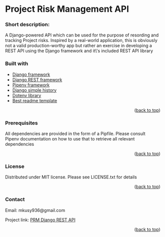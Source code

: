
<h1> Project Risk Management API </h1>

<h3>Short description:</h3>
<p>A Django-powered API which can be used for the purpose of resording and tracking Project risks. Inspired by a real-world application, this is obviously not a valid production-worthy app but rather an exercise in developing a REST API using the Django framework and it\'s included REST API library</p>
<h3>Built with</h3>
<ul>
  <li>
    <a href="https://www.djangoproject.com/">Django framework</a>
  </li>
  <li>
    <a href="https://www.django-rest-framework.org/">Django REST framework</a>
  </li>
  <li>
    <a href="https://pipenv.pypa.io/">Pipenv framework</a>
  </li>
  <li>
    <a href="https://django-simple-history.readthedocs.io/">Django simple history</a>
  </li>
  <li>
    <a href="https://pypi.org/project/python-dotenv/">Dotenv library</a>
  </li>
  <li>
    <a href="https://github.com/othneildrew/Best-README-Template/">Best readme template</a>
  </li>
</ul>
  
<p align="right">(<a href="#top">back to top</a>)</p>
  <h3>Prerequisites</h3>
  <p>All dependencies are provided in the form of a Pipfile. Please consult Pipenv documentation on how to use that to retrieve all relevant dependencies</p>
  
<p align="right">(<a href="#top">back to top</a>)</p>
  <h3>License</h3>
  <p>Distributed under MIT license. Please see LICENSE.txt for details</h3>
  
<p align="right">(<a href="#top">back to top</a>)</p>
  <h3>Contact</h3>
  <p>Email: <a href"mailto:mkusy936@gmail.com">mkusy936@gmail.com</a></p>
  <p>Project link: <a href="https://github.com/maciejKusy/Project_Risk_Management_Django_REST_API">PRM Django REST API</a></p>
  
<p align="right">(<a href="#top">back to top</a>)</p>
